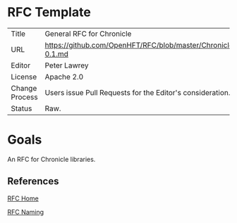 # RFC Template

|         |                                                             |
|:------- | ----------------------------------------------------------- |
| Title   | General RFC for Chronicle                                   |
| URL     | https://github.com/OpenHFT/RFC/blob/master/Chronicle/Chronicle-0.1.md |
| Editor  | Peter Lawrey                                                |
| License | Apache 2.0                                                  |
| Change Process | Users issue Pull Requests for the Editor's consideration. |
| Status  | Raw.                                                        |

# Goals
An RFC for Chronicle libraries.

## References
[RFC Home](https://github.com/OpenHFT/RFC/blob/master/)

[RFC Naming](https://github.com/OpenHFT/RFC/blob/master/RFC-Naming/)

